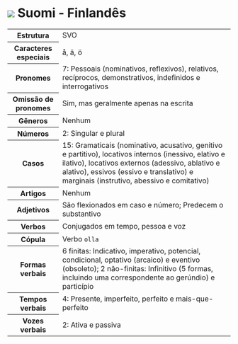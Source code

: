 # <img src="https://flagsapi.com/FI/flat/32.png"/> Suomi - Finlandês

<table>
	<tr>
		<th>Estrutura</th>
		<td>SVO</td>
	</tr>
	<tr>
		<th>Caracteres especiais</th>
		<td>å, ä, ö</td>
	</tr>
	<tr>
		<th>Pronomes</th>
		<td>7: Pessoais (nominativos, reflexivos), relativos, recíprocos, demonstrativos, indefinidos e interrogativos</td>
	</tr>
	<tr>
		<th>Omissão de pronomes</th>
		<td>Sim, mas geralmente apenas na escrita</td>
	</tr>
	<tr>
		<th>Gêneros</th>
		<td>Nenhum</td>
	</tr>
	<tr>
		<th>Números</th>
		<td>2: Singular e plural</td>
	</tr>
	<tr>
		<th>Casos</th>
		<td>15: Gramaticais (nominativo, acusativo, genitivo e partitivo), locativos internos (inessivo, elativo e ilativo), locativos externos (adessivo, ablativo e alativo), essivos (essivo e translativo) e marginais (instrutivo, abessivo e comitativo)</td>
	</tr>
	<tr>
		<th>Artigos</th>
		<td>Nenhum</td>
	</tr>
	<tr>
		<th>Adjetivos</th>
		<td>São flexionados em caso e número; Predecem o substantivo</td>
	</tr>
	<tr>
		<th>Verbos</th>
		<td>Conjugados em tempo, pessoa e voz</td>
	</tr>
	<tr>
		<th>Cópula</th>
		<td>Verbo <code>olla</code></td>
	</tr>
	<tr>
		<th>Formas verbais</th>
		<td>6 finitas: Indicativo, imperativo, potencial, condicional, optativo (arcaico) e eventivo (obsoleto); 2 não-finitas: Infinitivo (5 formas, incluindo uma correspondente ao gerúndio) e particípio</td>
	</tr>
	<tr>
		<th>Tempos verbais</th>
		<td>4: Presente, imperfeito, perfeito e mais-que-perfeito</td>
	</tr>
	<tr>
		<th>Vozes verbais</th>
		<td>2: Ativa e passiva</td>
	</tr>
</table>
